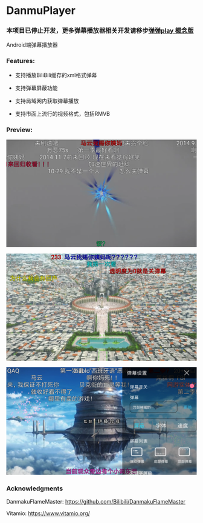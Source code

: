 DanmuPlayer
==================

### 本项目已停止开发，更多弹幕播放器相关开发请移步[弹弹play 概念版](https://github.com/xyoye/DanDanPlayForAndroid)

Android端弹幕播放器
 
### Features:

- 支持播放BiliBili缓存的xml格式弹幕

- 支持弹幕屏蔽功能

- 支持局域网内获取弹幕播放

- 支持市面上流行的视频格式，包括RMVB

### Preview:

![iamge1](https://github.com/xyoye/ImageRepository/blob/master/image1.png)

![iamge1](https://github.com/xyoye/ImageRepository/blob/master/image2.png)

![iamge1](https://github.com/xyoye/ImageRepository/blob/master/image3.png)

### Acknowledgments

DanmakuFlameMaster: https://github.com/Bilibili/DanmakuFlameMaster

Vitamio: https://www.vitamio.org/
